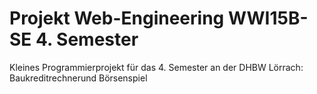 # Projekt Web-Engineering WWI15B-SE 4. Semester
Kleines Programmierprojekt für das 4. Semester an der DHBW Lörrach: Baukreditrechnerund Börsenspiel

